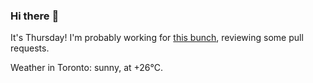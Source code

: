 ### Hi there :wave:

It's Thursday! I'm probably working for [this bunch](https://github.com/kohofinancial), reviewing some pull requests.

Weather in Toronto: sunny, at +26°C.
